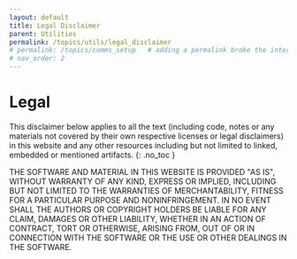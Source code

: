 ```yaml
---
layout: default
title: Legal Disclaimer 
parent: Utilities
permalink: /topics/utils/legal_disclaimer
# permalink: /topics/comms_setup   # adding a permalink broke the internal linking to a topic 
# nav_order: 2
---
```


# Legal
This disclaimer below applies to all the text (including code, notes or any materials not covered by their own respective licenses or legal disclaimers) in this website and any other resources including but not limited to linked, embedded or mentioned artifacts. 
{: .no_toc }


THE SOFTWARE AND MATERIAL IN THIS WEBSITE IS PROVIDED "AS IS", WITHOUT WARRANTY OF ANY KIND, EXPRESS OR
IMPLIED, INCLUDING BUT NOT LIMITED TO THE WARRANTIES OF MERCHANTABILITY,
FITNESS FOR A PARTICULAR PURPOSE AND NONINFRINGEMENT. IN NO EVENT SHALL THE
AUTHORS OR COPYRIGHT HOLDERS BE LIABLE FOR ANY CLAIM, DAMAGES OR OTHER
LIABILITY, WHETHER IN AN ACTION OF CONTRACT, TORT OR OTHERWISE, ARISING FROM,
OUT OF OR IN CONNECTION WITH THE SOFTWARE OR THE USE OR OTHER DEALINGS IN THE
SOFTWARE.


